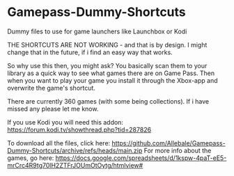 # Gamepass-Dummy-Shortcuts
Dummy files to use for game launchers like Launchbox or Kodi

THE SHORTCUTS ARE NOT WORKING - and that is by design. 
I might change that in the future, if i find an easy way that works.

So why use this then, you might ask?
You basically scan them to your library as a quick way to see what games there are on Game Pass.
Then when you want to play your game you install it through the Xbox-app and overwrite the game's shortcut.

There are currently 360 games (with some being collections).
If i have missed any please let me know.

If you use Kodi you will need this addon: https://forum.kodi.tv/showthread.php?tid=287826

To download all the files, click here: https://github.com/Allebale/Gamepass-Dummy-Shortcuts/archive/refs/heads/main.zip 
For more info about the games, go here: https://docs.google.com/spreadsheets/d/1kspw-4paT-eE5-mrCrc4R9tg70lH2ZTFrJOUmOtOytg/htmlview# 
